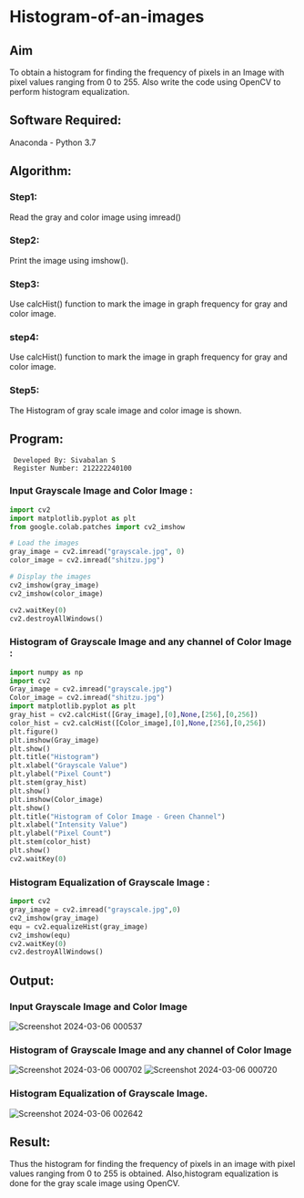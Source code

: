 # Histogram-of-an-images
## Aim
To obtain a histogram for finding the frequency of pixels in an Image with pixel values ranging from 0 to 255. Also write the code using OpenCV to perform histogram equalization.

## Software Required:
Anaconda - Python 3.7

## Algorithm:
### Step1:
Read the gray and color image using imread()

### Step2:
Print the image using imshow().



### Step3:
Use calcHist() function to mark the image in graph frequency for gray and color image.

### step4:
Use calcHist() function to mark the image in graph frequency for gray and color image.

### Step5:
The Histogram of gray scale image and color image is shown.


## Program:
```
 Developed By: Sivabalan S  
 Register Number: 212222240100
```

### Input Grayscale Image and Color Image :
```py
import cv2
import matplotlib.pyplot as plt
from google.colab.patches import cv2_imshow

# Load the images
gray_image = cv2.imread("grayscale.jpg", 0)
color_image = cv2.imread("shitzu.jpg")

# Display the images
cv2_imshow(gray_image)
cv2_imshow(color_image)

cv2.waitKey(0)
cv2.destroyAllWindows()
```

### Histogram of Grayscale Image and any channel of Color Image :

```py
import numpy as np
import cv2
Gray_image = cv2.imread("grayscale.jpg")
Color_image = cv2.imread("shitzu.jpg")
import matplotlib.pyplot as plt
gray_hist = cv2.calcHist([Gray_image],[0],None,[256],[0,256])
color_hist = cv2.calcHist([Color_image],[0],None,[256],[0,256])
plt.figure()
plt.imshow(Gray_image)
plt.show()
plt.title("Histogram")
plt.xlabel("Grayscale Value")
plt.ylabel("Pixel Count")
plt.stem(gray_hist)
plt.show()
plt.imshow(Color_image)
plt.show()
plt.title("Histogram of Color Image - Green Channel")
plt.xlabel("Intensity Value")
plt.ylabel("Pixel Count")
plt.stem(color_hist)
plt.show()
cv2.waitKey(0)
```

### Histogram Equalization of Grayscale Image :
```py
import cv2
gray_image = cv2.imread("grayscale.jpg",0)
cv2_imshow(gray_image)
equ = cv2.equalizeHist(gray_image)
cv2_imshow(equ)
cv2.waitKey(0)
cv2.destroyAllWindows()
```

## Output:
### Input Grayscale Image and Color Image
![Screenshot 2024-03-06 000537](https://github.com/sivabalan28/Histogram-of-an-images/assets/113497347/b9a37ada-308e-4348-8410-3edc9d191bdf)


### Histogram of Grayscale Image and any channel of Color Image
![Screenshot 2024-03-06 000702](https://github.com/sivabalan28/Histogram-of-an-images/assets/113497347/d5495fca-4216-4bb7-887b-1f95b96ecf27)
![Screenshot 2024-03-06 000720](https://github.com/sivabalan28/Histogram-of-an-images/assets/113497347/2662b1b8-d177-474b-973f-e79dc9adbde9)

### Histogram Equalization of Grayscale Image.
![Screenshot 2024-03-06 002642](https://github.com/sivabalan28/Histogram-of-an-images/assets/113497347/a61a972a-971f-42fb-ba34-9fcdd8a24a34)

## Result: 
Thus the histogram for finding the frequency of pixels in an image with pixel values ranging from 0 to 255 is obtained. Also,histogram equalization is done for the gray scale image using OpenCV.
